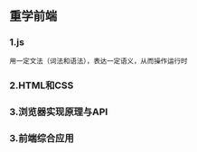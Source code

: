 ## 重学前端

### 1.js
```ts
用一定文法（词法和语法），表达一定语义，从而操作运行时
```

### 2.HTML和CSS

### 3.浏览器实现原理与API

### 3.前端综合应用


